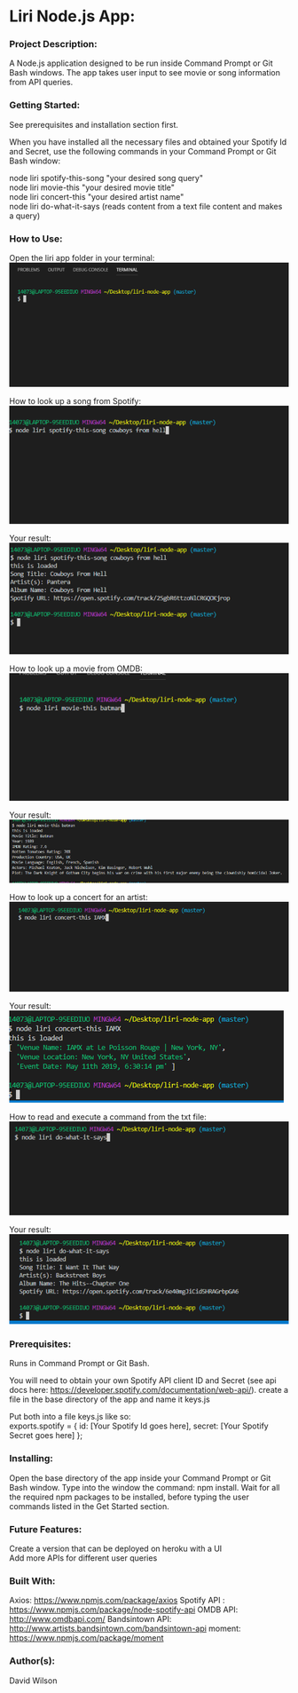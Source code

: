 # **Liri Node.js App:**

### **Project Description:**

A Node.js application designed to be run inside Command Prompt or Git Bash windows. The app takes user input to see movie or song information from API queries.

### **Getting Started:**

See prerequisites and installation section first. <br/>

When you have installed all the necessary files and obtained your Spotify Id and Secret, use the following commands in your Command Prompt or Git Bash window:

node liri spotify-this-song "your desired song query" <br/>
node liri movie-this "your desired movie title" <br/>
node liri concert-this "your desired artist name" <br/>
node liri do-what-it-says (reads content from a text file content and makes a query)

### **How to Use:**

Open the liri app folder in your terminal: <br/>
![Liri App Photo](https://github.com/Moldysmurf38/liri-node-app/blob/master/Example_Images/liriapp1.png)

How to look up a song from Spotify: <br/>
![Liri App Photo](https://github.com/Moldysmurf38/liri-node-app/blob/master/Example_Images/liriapp2.png)

Your result: <br/>
![Liri App Photo](https://github.com/Moldysmurf38/liri-node-app/blob/master/Example_Images/liriapp3.png)

How to look up a movie from OMDB: <br/>
![Liri App Photo](https://github.com/Moldysmurf38/liri-node-app/blob/master/Example_Images/liriapp4.png)

Your result: <br/>
![Liri App Photo](https://github.com/Moldysmurf38/liri-node-app/blob/master/Example_Images/liriapp5.png)

How to look up a concert for an artist: <br/>
![Liri App Photo](https://github.com/Moldysmurf38/liri-node-app/blob/master/Example_Images/liriapp6.png)

Your result: <br/>
![Liri App Photo](https://github.com/Moldysmurf38/liri-node-app/blob/master/Example_Images/liriapp7.png)

How to read and execute a command from the txt file: <br/>
![Liri App Photo](https://github.com/Moldysmurf38/liri-node-app/blob/master/Example_Images/liriapp8.png)

Your result: <br/>
![Liri App Photo](https://github.com/Moldysmurf38/liri-node-app/blob/master/Example_Images/liriapp9.png)

### **Prerequisites:**

Runs in Command Prompt or Git Bash.

You will need to obtain your own Spotify API client ID and Secret (see api docs here: https://developer.spotify.com/documentation/web-api/). create a file in the base directory of the app and name it keys.js

Put both into a file keys.js like so: <br/>
exports.spotify = {
  id: [Your Spotify Id goes here],
  secret: [Your Spotify Secret goes here]
};

### **Installing:**

Open the base directory of the app inside your Command Prompt or Git Bash window. Type into the window the command: npm install. Wait for all the required npm packages to be installed, before typing the user commands listed in the Get Started section.

### **Future Features:**

Create a version that can be deployed on heroku with a UI <br/>
Add more APIs for different user queries <br/>

### **Built With:**

Axios: https://www.npmjs.com/package/axios
Spotify API : https://www.npmjs.com/package/node-spotify-api
OMDB API: http://www.omdbapi.com/
Bandsintown API: http://www.artists.bandsintown.com/bandsintown-api
moment: https://www.npmjs.com/package/moment

### **Author(s):**

David Wilson
